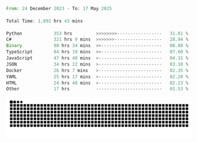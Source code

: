 <!--START_SECTION:waka-->

```rust
From: 24 December 2023 - To: 17 May 2025

Total Time: 1,092 hrs 43 mins

Python            353 hrs         >>>>>>>>-----------------   31.81 %
C#                321 hrs 9 mins  >>>>>>>------------------   28.94 %
Binary            98 hrs 34 mins  >>-----------------------   08.88 %
TypeScript        84 hrs 19 mins  >>-----------------------   07.60 %
JavaScript        47 hrs 48 mins  >------------------------   04.31 %
JSON              34 hrs 22 mins  >------------------------   03.10 %
Docker            26 hrs 7 mins   >------------------------   02.35 %
YAML              25 hrs 17 mins  >------------------------   02.28 %
HTML              24 hrs 48 mins  >------------------------   02.23 %
Other             17 hrs          -------------------------   01.53 %
```

<!--END_SECTION:waka-->


<picture>
  <source media="(prefers-color-scheme: dark)" srcset="https://raw.githubusercontent.com/jeerawut97/jeerawut97/output/github-contribution-grid-snake.svg">
  <img alt="github contribution grid snake animation" src="https://raw.githubusercontent.com/jeerawut97/jeerawut97/output/github-contribution-grid-snake.svg">
</picture>
